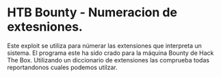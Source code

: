# HTB Bounty - Numeracion de extesniones.

Este exploit se utiliza para númerar las extensiones que interpreta un sistema. El programa este ha sido crado para
la máquina Bounty de Hack The Box. Utilizando un diccionario de extensiones las comprueba todas reportandonos cuales
podemos utilzar.

